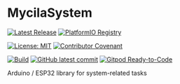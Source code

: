 # MycilaSystem

[![Latest Release](https://img.shields.io/github/release/mathieucarbou/MycilaSystem.svg)](https://GitHub.com/mathieucarbou/MycilaSystem/releases/)
[![PlatformIO Registry](https://badges.registry.platformio.org/packages/mathieucarbou/library/MycilaSystem.svg)](https://registry.platformio.org/libraries/mathieucarbou/MycilaSystem)

[![License: MIT](https://img.shields.io/badge/License-MIT-yellow.svg)](https://opensource.org/licenses/MIT)
[![Contributor Covenant](https://img.shields.io/badge/Contributor%20Covenant-2.1-4baaaa.svg)](code_of_conduct.md)

[![Build](https://github.com/mathieucarbou/MycilaSystem/actions/workflows/ci.yml/badge.svg)](https://github.com/mathieucarbou/MycilaSystem/actions/workflows/ci.yml)
[![GitHub latest commit](https://badgen.net/github/last-commit/mathieucarbou/MycilaSystem)](https://GitHub.com/mathieucarbou/MycilaSystem/commit/)
[![Gitpod Ready-to-Code](https://img.shields.io/badge/Gitpod-Ready--to--Code-blue?logo=gitpod)](https://gitpod.io/#https://github.com/mathieucarbou/MycilaSystem)

Arduino / ESP32 library for system-related tasks
